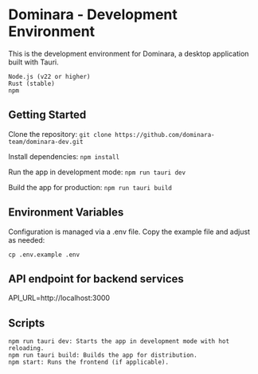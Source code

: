 # Dominara - Development Environment

This is the development environment for Dominara, a desktop application built with Tauri.

    Node.js (v22 or higher)
    Rust (stable)
    npm

## Getting Started

Clone the repository: `git clone https://github.com/dominara-team/dominara-dev.git`

Install dependencies: `npm install`

Run the app in development mode: `npm run tauri dev`

Build the app for production: `npm run tauri build`

## Environment Variables

Configuration is managed via a .env file. Copy the example file and adjust as needed:

```
cp .env.example .env
```

## API endpoint for backend services

API_URL=http://localhost:3000

## Scripts

```
npm run tauri dev: Starts the app in development mode with hot reloading.
npm run tauri build: Builds the app for distribution.
npm start: Runs the frontend (if applicable).
```
